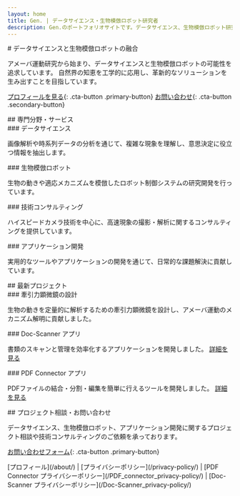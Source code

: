 ```yaml
---
layout: home
title: Gen. | データサイエンス・生物模倣ロボット研究者
description: Gen.のポートフォリオサイトです。データサイエンス、生物模倣ロボット研究、アプリケーション開発に関する情報を提供しています。
---
```


<div class="hero-section" markdown="1">
# データサイエンスと生物模倣ロボットの融合

アメーバ運動研究から始まり、データサイエンスと生物模倣ロボットの可能性を追求しています。
自然界の知恵を工学的に応用し、革新的なソリューションを生み出すことを目指しています。

[プロフィールを見る](/about/){: .cta-button .primary-button}
[お問い合わせ](https://forms.gle/vqF9APC4MJY1sH676){: .cta-button .secondary-button}
</div>

<div class="services-section" markdown="1">
## 専門分野・サービス

<div class="service-card" markdown="1">
### データサイエンス

画像解析や時系列データの分析を通じて、複雑な現象を理解し、意思決定に役立つ情報を抽出します。
</div>

<div class="service-card" markdown="1">
### 生物模倣ロボット

生物の動きや適応メカニズムを模倣したロボット制御システムの研究開発を行っています。
</div>

<div class="service-card" markdown="1">
### 技術コンサルティング

ハイスピードカメラ技術を中心に、高速現象の撮影・解析に関するコンサルティングを提供しています。
</div>

<div class="service-card" markdown="1">
### アプリケーション開発

実用的なツールやアプリケーションの開発を通じて、日常的な課題解決に貢献しています。
</div>
</div>

<div class="portfolio-section" markdown="1">
## 最新プロジェクト

<div class="project-card" markdown="1">
### 牽引力顕微鏡の設計

生物の動きを定量的に解析するための牽引力顕微鏡を設計し、アメーバ運動のメカニズム解明に貢献しました。
</div>

<div class="project-card" markdown="1">
### Doc-Scanner アプリ

書類のスキャンと管理を効率化するアプリケーションを開発しました。
[詳細を見る](/apps/#doc-scanner)
</div>

<div class="project-card" markdown="1">
### PDF Connector アプリ

PDFファイルの結合・分割・編集を簡単に行えるツールを開発しました。
[詳細を見る](/apps/#pdf-connector)
</div>
</div>

<div class="contact-section" markdown="1">
## プロジェクト相談・お問い合わせ

データサイエンス、生物模倣ロボット、アプリケーション開発に関するプロジェクト相談や技術コンサルティングのご依頼を承っております。

[お問い合わせフォーム](https://forms.gle/vqF9APC4MJY1sH676){: .cta-button .primary-button}
</div>

<div class="navigation-links" markdown="1">
[プロフィール](/about/) | 
[プライバシーポリシー](/privacy-policy/) | 
[PDF Connector プライバシーポリシー](/PDF_connector_privacy-policy/) | 
[Doc-Scanner プライバシーポリシー](/Doc-Scanner_privacy-policy/)
</div>
